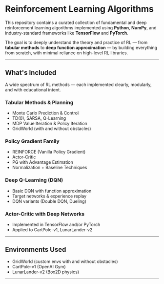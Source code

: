 # Reinforcement Learning Algorithms

This repository contains a curated collection of fundamental and deep reinforcement learning algorithms implemented using **Python**, **NumPy**, and industry-standard frameworks like **TensorFlow** and **PyTorch**.

The goal is to deeply understand the theory and practice of RL — from **tabular methods** to **deep function approximation** — by building everything from scratch, with minimal reliance on high-level RL libraries.

---

## What's Included

A wide spectrum of RL methods — each implemented clearly, modularly, and with educational intent.

### Tabular Methods & Planning
- Monte Carlo Prediction & Control
- TD(0), SARSA, Q-Learning
- MDP Value Iteration & Policy Iteration
- GridWorld (with and without obstacles)

###  Policy Gradient Family
- REINFORCE (Vanilla Policy Gradient)
- Actor-Critic
- PG with Advantage Estimation
- Normalization + Baseline Techniques

### Deep Q-Learning (DQN)
- Basic DQN with function approximation
- Target networks & experience replay
- DQN variants (Double DQN, Dueling)

### Actor-Critic with Deep Networks
- Implemented in TensorFlow and/or PyTorch
- Applied to CartPole-v1, LunarLander-v2

---

## Environments Used

- GridWorld (custom envs with and without obstacles)
- CartPole-v1 (OpenAI Gym)
- LunarLander-v2 (Box2D physics)

---
